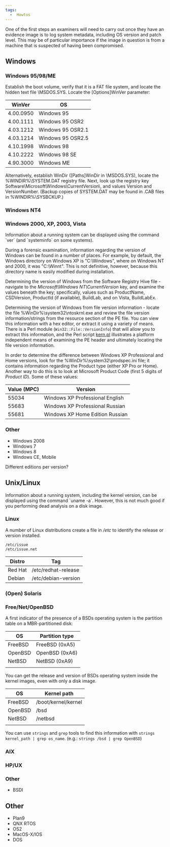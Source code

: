 ```yaml
---
tags:
  -  Howtos
---
```

One of the first steps an examiners will need to carry out once they
have an evidence image is to log system metadata, including OS version
and patch level. This may be of particular importance if the image in
question is from a machine that is suspected of having been compromised.

## Windows

### Windows 95/98/ME

Establish the boot volume, verify that it is a FAT file system, and
locate the hidden text file \MSDOS.SYS. Locate the \[Options\]WinVer
parameter:

| WinVer    | OS                |
|-----------|-------------------|
| 4.00.0950 | Windows 95        |
| 4.00.1111 | Windows 95 OSR2   |
| 4.03.1212 | Windows 95 OSR2.1 |
| 4.03.1214 | Windows 95 OSR2.5 |
| 4.10.1998 | Windows 98        |
| 4.10.2222 | Windows 98 SE     |
| 4.90.3000 | Windows ME        |

Alternatively, establish WinDir (\[Paths\]WinDir in \MSDOS.SYS), locate
the %WINDIR%\SYSTEM.DAT registry file. Next, look up the registry key
Software\Microsoft\Windows\CurrentVersion\\, and values Version and
VersionNumber. (Backup copies of SYSTEM.DAT may be found in .CAB files
in %WINDIR%\SYSBCKUP.)

### Windows NT4

### Windows 2000, XP, 2003, Vista

Information about a running system can be displayed using the command
\`ver\` (and \`systeminfo\` on some systems).

During a forensic examination, information regarding the version of
Windows can be found in a number of places. For example, by default, the
Windows directory on Windows XP is "C:\Windows", where on Windows NT and
2000, it was "C:\Winnt". This is not definitive, however, because this
directory name is easily modified during installation.

Determining the version of Windows from the Software Registry Hive
file - navigate to the *Microsoft\Windows NT\CurrentVersion* key, and
examine the values beneath the key; specifically, values such as
ProductName, CSDVersion, ProductId (if available), BuildLab, and on
Vista, BuildLabEx.

Determining the version of Windows from file version information -
locate the file %WinDir%\system32\ntoskrnl.exe and review the file
version information/strings from the resource section of the PE file.
You can view this information with a hex editor, or extract it using a
variety of means. There is a Perl module (`Win32::File::VersionInfo`)
that will allow you to extract this information, and the Perl script
[kern.pl](https://sourceforge.net/projects/windowsir/files/OS%20Detect/)
illustrates a platform independent means of examining the PE header and
ultimately locating the file version information.

In order to determine the difference between Windows XP Professional and
Home versions, look for the %WinDir%\system32\prodspec.ini file; it
contains information regarding the Product type (either XP Pro or Home).
Another way to do this is to look at Microsoft Product Code (first 5
digits of *Product ID*). Some of these values:

| Value (MPC) | Version                         |
|-------------|---------------------------------|
| 55034       | Windows XP Professional English |
| 55683       | Windows XP Professional Russian |
| 55681       | Windows XP Home Edition Russian |

### Other

- Windows 2008
- Windows 7
- Windows 8
- Windows CE, Mobile

Different editions per version?

## Unix/Linux

Information about a running system, including the kernel version, can be
displayed using the command \`uname -a\`. However, this is not much good
if you performing dead analysis on a disk image.

### Linux

A number of Linux distributions create a file in */etc* to identify the
release or version installed.

    /etc/issue
    /etc/issue.net

| Distro  | Tag                 |
|---------|---------------------|
| Red Hat | /etc/redhat-release |
| Debian  | /etc/debian-version |

### (Open) Solaris

### Free/Net/OpenBSD

A first indicator of the presence of a BSDs operating system is the
partition table on a MBR-partitioned disk:

| OS      | Partition type |
|---------|----------------|
| FreeBSD | FreeBSD (0xA5) |
| OpenBSD | OpenBSD (0xA6) |
| NetBSD  | NetBSD (0xA9)  |
|         |                |

You can get the release and version of BSDs operating system inside the
kernel images, even with only a disk image.

| OS      | Kernel path         |
|---------|---------------------|
| FreeBSD | /boot/kernel/kernel |
| OpenBSD | /bsd                |
| NetBSD  | /netbsd             |
|         |                     |

You can use `strings` and `grep` tools to find this information with
`strings kernel_path | grep os_name`. (e.g.:
`strings /bsd | grep OpenBSD`)

### AIX

### HP/UX

### Other

- BSDI

## Other

- Plan9
- QNX RTOS
- OS2
- MacOS-X/IOS
- DOS

